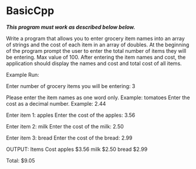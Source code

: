 # BasicCpp
***This program must work as described below below.***

Write a program that allows you to enter grocery item names into an array of strings and the cost
of each item in an array of doubles. At the beginning of the program prompt the user to enter the
total number of items they will be entering. Max value of 100. After entering the item names and cost,
the application should display the names and cost and total cost of all items.

Example Run:

Enter number of grocery items you will be entering: 3

Please enter the item names as one word only. Example: tomatoes
Enter the cost as a decimal number. Example: 2.44

Enter item 1: apples
Enter the cost of the apples: 3.56

Enter item 2: milk
Enter the cost of the milk: 2.50

Enter item 3: bread
Enter the cost of the bread: 2.99

OUTPUT:
Items Cost
apples $3.56
milk $2.50
bread $2.99

Total: $9.05
